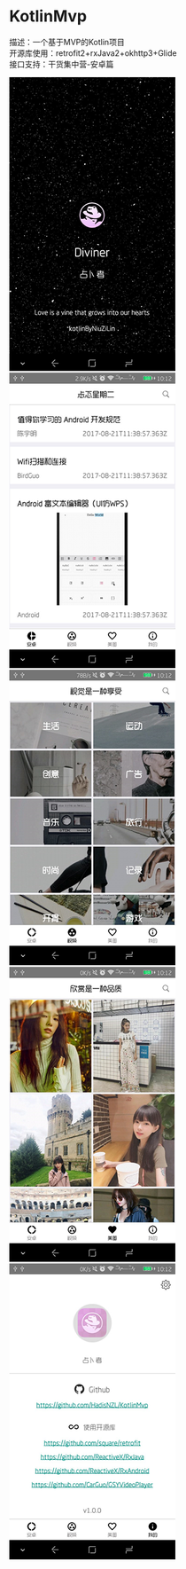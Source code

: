 # KotlinMvp

描述：一个基于MVP的Kotlin项目<br>
开源库使用：retrofit2+rxJava2+okhttp3+Glide<br>
接口支持：干货集中营-安卓篇

![image](https://github.com/HadisNZL/KotlinMvp/blob/master/screenshot/screenshot001.png)
![image](https://github.com/HadisNZL/KotlinMvp/blob/master/screenshot/screenshot002.png)
![image](https://github.com/HadisNZL/KotlinMvp/blob/master/screenshot/screenshot003.png)
![image](https://github.com/HadisNZL/KotlinMvp/blob/master/screenshot/screenshot004.png)
![image](https://github.com/HadisNZL/KotlinMvp/blob/master/screenshot/screenshot005.png)
